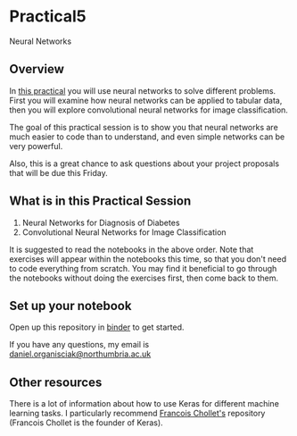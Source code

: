 # Practical5
Neural Networks

## Overview
In [this practical](https://github.com/KF5012-AI2020/Practical5) you will use neural networks to solve different problems. First you will examine how neural networks can be applied to tabular data, then you will explore convolutional neural networks for image classification.

The goal of this practical session is to show you that neural networks are much easier to code than to understand, and even simple networks can be very powerful.

Also, this is a great chance to ask questions about your project proposals that will be due this Friday. 

## What is in this Practical Session
1. Neural Networks for Diagnosis of Diabetes
2. Convolutional Neural Networks for Image Classification

It is suggested to read the notebooks in the above order. Note that exercises will appear within the notebooks this time, so that you don't need to code everything from scratch. You may find it beneficial to go through the notebooks without doing the exercises first, then come back to them.

## Set up your notebook
Open up this repository in [binder](https://mybinder.org/v2/gh/KF5012-AI2020/Practical5/9053cf524bd859bd7e59d180b5af31410a080830) to get started.

If you have any questions, my email is daniel.organisciak@northumbria.ac.uk

## Other resources
There is a lot of information about how to use Keras for different machine learning tasks. I particularly recommend [Francois Chollet's](https://github.com/fchollet/keras-resources) repository (Francois Chollet is the founder of Keras).
